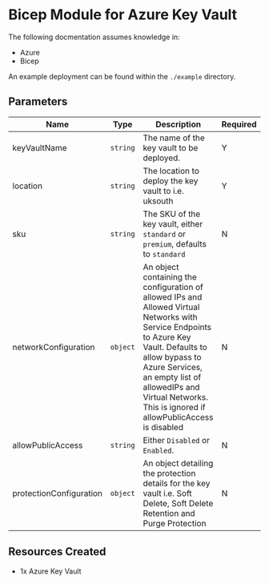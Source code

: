# Bicep Module for Azure Key Vault
The following docmentation assumes knowledge in:
- Azure
- Bicep

An example deployment can be found within the `./example` directory.

## Parameters
| Name | Type | Description | Required |
|------|------|-------------|----------|
| keyVaultName | `string` | The name of the key vault to be deployed. | Y |
| location | `string` | The location to deploy the key vault to i.e. uksouth | Y |
| sku | `string` | The SKU of the key vault, either `standard` or `premium`, defaults to `standard` | N |
| networkConfiguration | `object` | An object containing the configuration of allowed IPs and Allowed Virtual Networks with Service Endpoints to Azure Key Vault. Defaults to allow bypass to Azure Services,  an empty list of allowedIPs and Virtual Networks. This is ignored if allowPublicAccess is disabled | N | 
| allowPublicAccess | `string` | Either `Disabled` or `Enabled`. | N |
| protectionConfiguration | `object` | An object detailing the protection details for the key vault i.e. Soft Delete, Soft Delete Retention and Purge Protection | N |

## Resources Created
- 1x Azure Key Vault